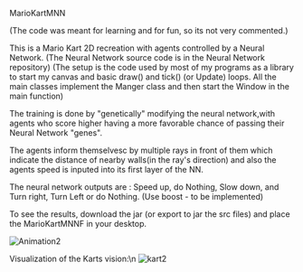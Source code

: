 
MarioKartMNN

(The code was meant for learning and for fun, so its not very commented.)

This is a Mario Kart 2D recreation with agents controlled by a Neural Network. (The Neural Network source code is in the Neural Network repository)
(The setup is the code used by most of my programs as a library to start my canvas and basic draw() and tick() (or Update) loops. All the main classes implement the Manger class and then start the Window in the main function)

The training is done by "genetically" modifying the neural network,with agents who score higher having a more favorable chance of passing their Neural Network "genes".

The agents inform themselvesc by multiple rays in front of them which indicate the distance of nearby walls(in the ray's direction) and also the agents speed is inputed into its first layer of the NN.

The neural network outputs are : Speed up, do Nothing, Slow down, and Turn right, Turn Left or do Nothing. (Use boost - to be implemented)

To see the results, download the jar (or export to jar the src files) and place the MarioKartMNNF in your desktop.

![Animation2](https://user-images.githubusercontent.com/86021222/152413801-7f88d220-f123-4b84-97f1-4e12577c022b.gif)

Visualization of the Karts vision:\n
![kart2](https://user-images.githubusercontent.com/86021222/152414152-26050265-4f99-4306-a2f4-6537919ce212.png)


